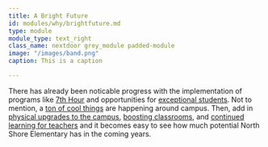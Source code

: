 ```yaml
---
title: A Bright Future
id: modules/why/brightfuture.md
type: module
module_type: text_right
class_name: nextdoor grey_module padded-module
image: "/images/band.png"
caption: This is a caption

---
```

There has already been noticable progress with the implementation of programs like [7th Hour](/nse#7<sup>th</sup>Hour) and opportunities for [exceptional students](/nse#ExceptionalStudents). Not to mention, a [ton of cool things](/nse#Highlights) are happening around campus. Then, add in [physical upgrades to the campus](#), [boosting classrooms](#), and [continued learning for teachers](#) and it becomes easy to see how much potential North Shore Elementary has in the coming years.